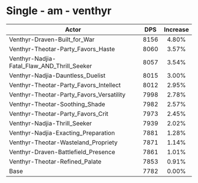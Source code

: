 # Single - am - venthyr
| Actor | DPS | Increase |
|---|:---:|:---:|
|Venthyr-Draven-Built_for_War|8156|4.80%|
|Venthyr-Theotar-Party_Favors_Haste|8060|3.57%|
|Venthyr-Nadjia-Fatal_Flaw_AND_Thrill_Seeker|8057|3.54%|
|Venthyr-Nadjia-Dauntless_Duelist|8015|3.00%|
|Venthyr-Theotar-Party_Favors_Intellect|8012|2.95%|
|Venthyr-Theotar-Party_Favors_Versatility|7998|2.78%|
|Venthyr-Theotar-Soothing_Shade|7982|2.57%|
|Venthyr-Theotar-Party_Favors_Crit|7973|2.45%|
|Venthyr-Nadjia-Thrill_Seeker|7939|2.02%|
|Venthyr-Nadjia-Exacting_Preparation|7881|1.28%|
|Venthyr-Theotar-Wasteland_Propriety|7871|1.14%|
|Venthyr-Draven-Battlefield_Presence|7861|1.01%|
|Venthyr-Theotar-Refined_Palate|7853|0.91%|
|Base|7782|0.00%|
